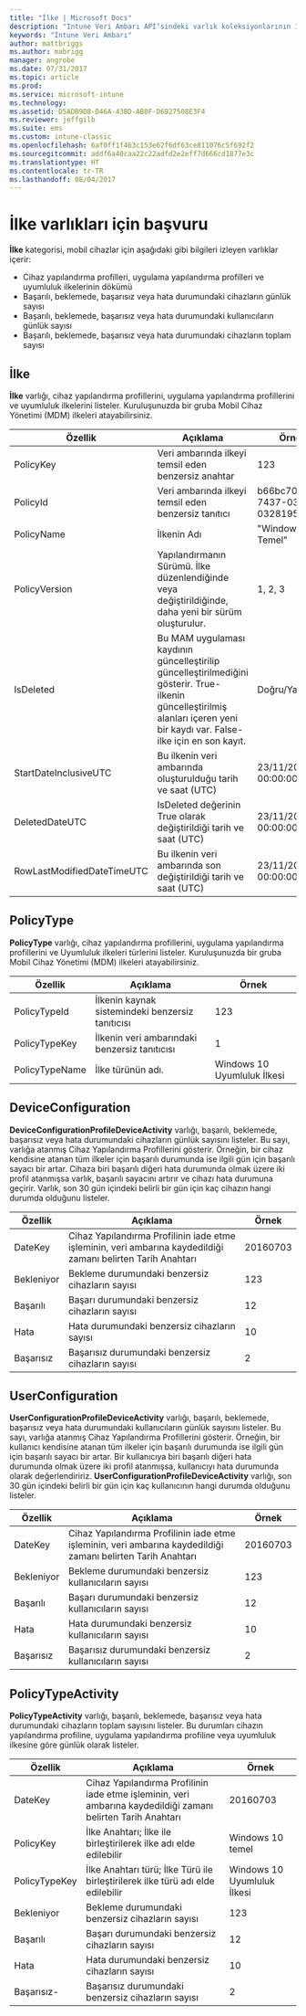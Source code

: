 ```yaml
---
title: "İlke | Microsoft Docs"
description: "Intune Veri Ambarı API’sindeki varlık koleksiyonlarının İlke kategorisi için başvuru konusu."
keywords: "Intune Veri Ambarı"
author: mattbriggs
ms.author: mabrigg
manager: angrobe
ms.date: 07/31/2017
ms.topic: article
ms.prod: 
ms.service: microsoft-intune
ms.technology: 
ms.assetid: D5ADB9D8-D46A-43BD-AB0F-D6927508E3F4
ms.reviewer: jeffgilb
ms.suite: ems
ms.custom: intune-classic
ms.openlocfilehash: 6af0ff1f463c153e62f6df63ce811076c5f692f2
ms.sourcegitcommit: addf6a40caa22c22adfd2e2eff7d666cd1877e3c
ms.translationtype: HT
ms.contentlocale: tr-TR
ms.lasthandoff: 08/04/2017
---
```

# <a name="reference-for-policy-entities"></a>İlke varlıkları için başvuru

**İlke** kategorisi, mobil cihazlar için aşağıdaki gibi bilgileri izleyen varlıklar içerir:

  -  Cihaz yapılandırma profilleri, uygulama yapılandırma profilleri ve uyumluluk ilkelerinin dökümü  
  -  Başarılı, beklemede, başarısız veya hata durumundaki cihazların günlük sayısı  
  -  Başarılı, beklemede, başarısız veya hata durumundaki kullanıcıların günlük sayısı  
  -  Başarılı, beklemede, başarısız veya hata durumundaki cihazların toplam sayısı  

## <a name="policy"></a>İlke

**İlke** varlığı, cihaz yapılandırma profillerini, uygulama yapılandırma profillerini ve uyumluluk ilkelerini listeler. Kuruluşunuzda bir gruba Mobil Cihaz Yönetimi (MDM) ilkeleri atayabilirsiniz.

| Özellik  | Açıklama | Örnek |
|---------|------------|--------|
| PolicyKey |Veri ambarında ilkeyi temsil eden benzersiz anahtar |123 |
| PolicyId |Veri ambarında ilkeyi temsil eden benzersiz tanıtıcı |b66bc706-ffff-7437-0340-032819502773 |
| PolicyName |İlkenin Adı |"Windows 10 Temel" |
| PolicyVersion |Yapılandırmanın Sürümü. İlke düzenlendiğinde veya değiştirildiğinde, daha yeni bir sürüm oluşturulur. |1, 2, 3 |
| IsDeleted |Bu MAM uygulaması kaydının güncelleştirilip güncelleştirilmediğini gösterir.  True- ilkenin güncelleştirilmiş alanları içeren yeni bir kaydı var. False- ilke için en son kayıt. |Doğru/Yanlış |
| StartDateInclusiveUTC |Bu ilkenin veri ambarında oluşturulduğu tarih ve saat (UTC) |23/11/2016 00:00:00 |
| DeletedDateUTC |IsDeleted değerinin True olarak değiştirildiği tarih ve saat (UTC) |23/11/2016 00:00:00 |
| RowLastModifiedDateTimeUTC |Bu ilkenin veri ambarında son değiştirildiği tarih ve saat (UTC) |23/11/2016 00:00:00 |

## <a name="policytype"></a>PolicyType

**PolicyType** varlığı, cihaz yapılandırma profillerini, uygulama yapılandırma profillerini ve Uyumluluk ilkeleri türlerini listeler. Kuruluşunuzda bir gruba Mobil Cihaz Yönetimi (MDM) ilkeleri atayabilirsiniz.

| Özellik  | Açıklama | Örnek |
|---------|------------|--------|
| PolicyTypeId |İlkenin kaynak sistemindeki benzersiz tanıtıcısı |123 |
| PolicyTypeKey |İlkenin veri ambarındaki benzersiz tanıtıcısı |1 |
| PolicyTypeName |İlke türünün adı. |Windows 10 Uyumluluk İlkesi |

## <a name="deviceconfiguration"></a>DeviceConfiguration

**DeviceConfigurationProfileDeviceActivity** varlığı, başarılı, beklemede, başarısız veya hata durumundaki cihazların günlük sayısını listeler. Bu sayı, varlığa atanmış Cihaz Yapılandırma Profillerini gösterir. Örneğin, bir cihaz kendisine atanan tüm ilkeler için başarılı durumunda ise ilgili gün için başarılı sayacı bir artar. Cihaza biri başarılı diğeri hata durumunda olmak üzere iki profil atanmışsa varlık, başarılı sayacını artırır ve cihazı hata durumuna geçirir. Varlık, son 30 gün içindeki belirli bir gün için kaç cihazın hangi durumda olduğunu listeler.

| Özellik  | Açıklama | Örnek |
|---------|------------|--------|
| DateKey |Cihaz Yapılandırma Profilinin iade etme işleminin, veri ambarına kaydedildiği zamanı belirten Tarih Anahtarı |20160703 |
| Bekleniyor |Bekleme durumundaki benzersiz cihazların sayısı |123 |
| Başarılı |Başarı durumundaki benzersiz cihazların sayısı |12 |
| Hata |Hata durumundaki benzersiz cihazların sayısı |10 |
| Başarısız |Başarısız durumundaki benzersiz cihazların sayısı |2 |

## <a name="userconfiguration"></a>UserConfiguration

**UserConfigurationProfileDeviceActivity** varlığı, başarılı, beklemede, başarısız veya hata durumundaki kullanıcıların günlük sayısını listeler. Bu sayı, varlığa atanmış Cihaz Yapılandırma Profillerini gösterir. Örneğin, bir kullanıcı kendisine atanan tüm ilkeler için başarılı durumunda ise ilgili gün için başarılı sayacı bir artar. Bir kullanıcıya biri başarılı diğeri hata durumunda olmak üzere iki profil atanmışsa, kullanıcıyı hata durumunda olarak değerlendiririz.  **UserConfigurationProfileDeviceActivity** varlığı, son 30 gün içindeki belirli bir gün için kaç kullanıcının hangi durumda olduğunu listeler.

| Özellik  | Açıklama | Örnek |
|---------|------------|--------|
| DateKey |Cihaz Yapılandırma Profilinin iade etme işleminin, veri ambarına kaydedildiği zamanı belirten Tarih Anahtarı |20160703 |
| Bekleniyor |Bekleme durumundaki benzersiz kullanıcıların sayısı |123 |
| Başarılı |Başarı durumundaki benzersiz kullanıcıların sayısı |12 |
| Hata |Hata durumundaki benzersiz kullanıcıların sayısı |10 |
| Başarısız |Başarısız durumundaki benzersiz kullanıcıların sayısı |2 |

## <a name="policytypeactivity"></a>PolicyTypeActivity

**PolicyTypeActivity** varlığı, başarılı, beklemede, başarısız veya hata durumundaki cihazların toplam sayısını listeler. Bu durumları cihazın yapılandırma profiline, uygulama yapılandırma profiline veya uyumluluk ilkesine göre günlük olarak listeler.

| Özellik  | Açıklama | Örnek |
|---------|------------|--------|
| DateKey |Cihaz Yapılandırma Profilinin iade etme işleminin, veri ambarına kaydedildiği zamanı belirten Tarih Anahtarı |20160703 |
| PolicyKey |İlke Anahtarı; İlke ile birleştirilerek ilke adı elde edilebilir |Windows 10 temel |
| PolicyTypeKey |İlke Anahtarı türü; İlke Türü ile birleştirilerek ilke türü adı elde edilebilir |Windows 10 Uyumluluk İlkesi |
| Bekleniyor |Bekleme durumundaki benzersiz cihazların sayısı |123 |
| Başarılı |Başarı durumundaki benzersiz cihazların sayısı |12 |
| Hata |Hata durumundaki benzersiz cihazların sayısı |10 |
| Başarısız- |Başarısız durumundaki benzersiz cihazların sayısı |2 |